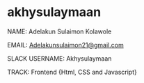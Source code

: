 # akhysulaymaan

NAME: Adelakun Sulaimon Kolawole

EMAIL: Adelakunsulaimon21@gmail.com

SLACK USERNAME: Akhysulaymaan

TRACK: Frontend {Html, CSS and Javascript}
